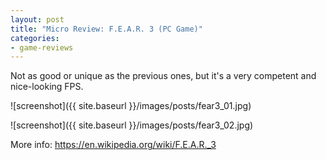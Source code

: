 ```yaml
---
layout: post
title: "Micro Review: F.E.A.R. 3 (PC Game)"
categories:
- game-reviews
---
```



Not as good or unique as the previous ones, but it's a very competent and nice-looking FPS.


![screenshot]({{ site.baseurl }}/images/posts/fear3_01.jpg)

![screenshot]({{ site.baseurl }}/images/posts/fear3_02.jpg)

<p>More info: <a href="https://en.wikipedia.org/wiki/F.E.A.R._3">https://en.wikipedia.org/wiki/F.E.A.R._3</a><p>

